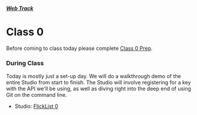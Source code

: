 ##### [Web Track](../..)

# Class 0

Before coming to class today please complete [Class 0 Prep](../class0-prep).

### During Class

Today is mostly just a set-up day. We will do a walkthrough demo of the entire Studio from start to finish. The Studio will involve registering for a key with the API we'll be using, as well as diving right into the deep end of using Git on the command line.

* Studio: [FlickList 0](../studios/flicklist-0)
